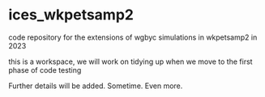 # ices_wkpetsamp2
code repository for the extensions of wgbyc simulations in wkpetsamp2 in 2023

this is a workspace, we will work on tidying up when we move to the first phase of code testing

Further details will be added. Sometime.
Even more.
